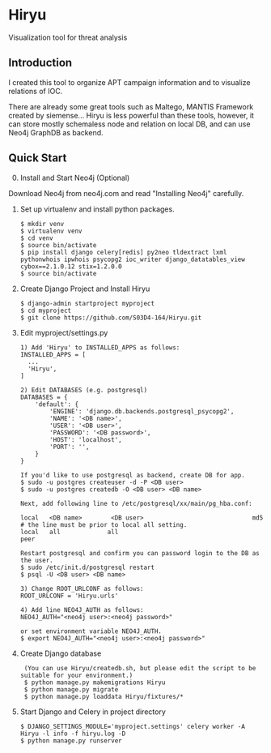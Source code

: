 # Hiryu
Visualization tool for threat analysis

## Introduction
I created this tool to organize APT campaign information and to visualize relations of IOC.

There are already some great tools such as Maltego, MANTIS Framework created by siemense...
Hiryu is less powerful than these tools, however, it can store mostly schemaless node and relation on local DB, and can use Neo4j GraphDB as backend.

## Quick Start

0.  Install and Start Neo4j (Optional)

  Download Neo4j from neo4j.com and read "Installing Neo4j" carefully.

1.  Set up virtualenv and install python packages.

        $ mkdir venv
        $ virtualenv venv
        $ cd venv
        $ source bin/activate
        $ pip install django celery[redis] py2neo tldextract lxml pythonwhois ipwhois psycopg2 ioc_writer django_datatables_view cybox==2.1.0.12 stix=1.2.0.0
        $ source bin/activate

2.  Create Django Project and Install Hiryu

        $ django-admin startproject myproject
        $ cd myproject        
        $ git clone https://github.com/S03D4-164/Hiryu.git
        
3.  Edit myproject/settings.py

        1) Add 'Hiryu' to INSTALLED_APPS as follows:        
        INSTALLED_APPS = [
          ...
          'Hiryu',
        ]
        
        2) Edit DATABASES (e.g. postgresql)
        DATABASES = {
            'default': {
                'ENGINE': 'django.db.backends.postgresql_psycopg2',     
                'NAME': '<DB name>',
                'USER': '<DB user>',
                'PASSWORD': '<DB password>',
                'HOST': 'localhost',
                'PORT': '',
            }
        }

        If you'd like to use postgresql as backend, create DB for app.
        $ sudo -u postgres createuser -d -P <DB user>
        $ sudo -u postgres createdb -O <DB user> <DB name>
        
        Next, add following line to /etc/postgresql/xx/main/pg_hba.conf:

        local   <DB name>        <DB user>                              md5
        # the line must be prior to local all setting.
        local   all             all                                     peer
        
        Restart postgresql and confirm you can password login to the DB as the user.
        $ sudo /etc/init.d/postgresql restart
        $ psql -U <DB user> <DB name>

        3) Change ROOT_URLCONF as follows:
        ROOT_URLCONF = 'Hiryu.urls'

        4) Add line NEO4J_AUTH as follows:
        NEO4J_AUTH="<neo4j user>:<neo4j password>" 

        or set environment variable NEO4J_AUTH. 
        $ export NEO4J_AUTH="<neo4j user>:<neo4j password>" 
        
4. Create Django database

        (You can use Hiryu/createdb.sh, but please edit the script to be suitable for your environment.)
        $ python manage.py makemigrations Hiryu
        $ python manage.py migrate
        $ python manage.py loaddata Hiryu/fixtures/*

5.  Start Django and Celery in project directory

        $ DJANGO_SETTINGS_MODULE='myproject.settings' celery worker -A Hiryu -l info -f hiryu.log -D
        $ python manage.py runserver
